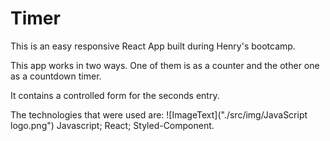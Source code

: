 # Timer

This is an easy responsive React App built during Henry's bootcamp.

This app works in two ways. One of them is as a counter and the other one as a countdown timer.

It contains a controlled form for the seconds entry.

The technologies that were used are:
![ImageText]("./src/img/JavaScript logo.png") Javascript;
React;
Styled-Component.

